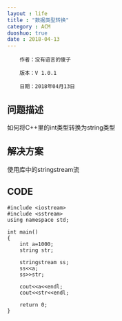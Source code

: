 ```yaml
---
layout : life
title : "数据类型转换"
category : ACM
duoshuo: true
date : 2018-04-13
---
```

    
        作者：没有语言的傻子
       
        版本：V 1.0.1

        日期：2018年04月13日


<!-- more -->


## 问题描述

如何将C++里的int类型转换为string类型

## 解决方案

使用<sstream>库中的stringstream流

## CODE
```
#include <iostream>
#include <sstream>
using namespace std;

int main()
{
    int a=1000;
    string str;

    stringstream ss;
    ss<<a;
    ss>>str;

    cout<<a<<endl;
    cout<<str<<endl;

    return 0;
}
```

